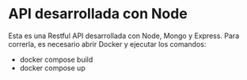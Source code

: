 # API desarrollada con Node
Esta es una Restful API desarrollada con Node, Mongo y Express. Para correrla, es necesario abrir Docker y ejecutar los comandos:
- docker compose build
- docker compose up